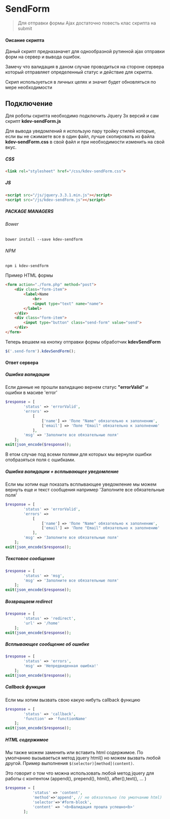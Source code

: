 #  SendForm
> Для отправки формы Ajax   достаточно  повесть клас скрипта на submit

#### Оисание скрипта
Даный скрипт предназаначет для однообразной рутинной ajax отправки форм на сервер и вывода ошибок. 


Замечу что валидация в даном случае проводиться на стороне сервера который отправляет определенный статус и действие для скрипта.

Скрип используеться в личных целях и значит будет обновляться по мере необходимости

## Подключение

Для роботы скрипта необходимо подключить Jquery 3х версий и сам скрипт **kdev-sendForm.js**

Для вывода уведомлений я использую пару тройку стилей которые, если вы не сжимаете все в один файл, лучше скопировать из файла **kdev-sendForm.css** в свой файл и при необходимости изменить на свой вкус.

##### CSS

```html
<link rel="stylesheet" href="/css/kdev-sendForm.css">
```

##### JS

```html
<script src="/js/jquery.3.3.1.min.js"></script>
<script src="/js/kdev-sendForm.js"></script>
```

##### PACKAGE MANAGERS
###### Bower
`bower install --save kdev-sendform`

###### NPM
`npm i kdev-sendform`

Пример HTML формы

```html
<form action="./form.php" method="post">
    <div class="form-item">
        <label>Name
            <br>
            <input type="text" name="name">
        </label>
    </div>
    <div class="form-item">
        <input type="button" class="send-form" value="send">
    </div>
</form>
```

Теперь вешаем на кнопку отправки формы обработчик **kdevSendForm**

```javascript
$('.send-form').kdevSendForm();
```

#### Ответ сервера
##### Ошибка валидации
Если данные не прошли валидацию вернем статус **"errorValid"** и ошибки в масиве 'error'

```php
$response = [
        'status' => 'errorValid',
        'errors' =>
            [
                ['name'] => 'Поле "Name" обязательно к заполнению',
                ['email'] => 'Поле "Email" обязательно к заполнению'
            ],
        'msg' => 'Заполните все обязательные поля'
    ];
exit(json_encode($response));
```
В етом случае под всеми полями для которых мы вернули ошибки отобразяться поля с ошибками.

##### Ошибка валидации + всплывающее уведомление
Если мы хотим еще показать всплывающее уведомление мы можем вернуть еще и текст сообщения например 'Заполните все обязательные поля'

```php
$response = [
        'status' => 'errorValid',
        'errors' =>
            [
                ['name'] => 'Поле "Name" обязательно к заполнению',
                ['email'] => 'Поле "Email" обязательно к заполнению'
            ],
        'msg' => 'Заполните все обязательные поля'
    ];
exit(json_encode($response));
```
##### Текстовое сообщение

```php
$response = [
        'status' => 'msg',
        'msg' => 'Заполните все обязательные поля'
    ];
exit(json_encode($response));
```
##### Возвращаем redirect

```php
$response = [
        'status' => 'redirect',
        'url' => '/home'
    ];
exit(json_encode($response));
```
##### Всплывающее сообщение об ошибке

```php
$response = [
        'status' => 'errors',
        'msg' => 'Непредвиденная ошибка!'
    ];
exit(json_encode($response));
```
##### Сallback функция
Если мы хотим вызвать свою какую нибуть callback функцию

```php
$response = [
        'status' => 'callback',
        'function' => 'functionName'
    ];
exit(json_encode($response));
```

##### HTML  содержимое
Мы также можем заменить или вставить html содержимое.
По умолчанию вызываеться метод  jquery html() но можем вызвать любой другой. Пример выполнения `$(selector)[method](content)`.

Это говорит о том что можна использовать любой метод  jquery для работы с контентом (append(), prepend(), html(),  after(),text(),  ... )
```php
$response = [
			'status' => 'content',
			'method'=>'append', // не обязательно (по умолчанию html)
			'selector'=>'#form-block',
			'content' => '<b>Валидация прошла успешно<b>'
		];
```